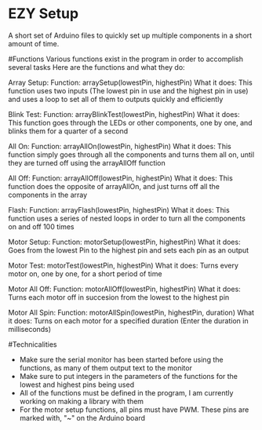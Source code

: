 # EZY Setup  
A short set of Arduino files to quickly set up multiple components in a short amount of time.


#Functions
Various functions exist in the program in order to accomplish several tasks
Here are the functions and what they do:

Array Setup:
Function: arraySetup(lowestPin, highestPin)
What it does: This function uses two inputs (The lowest pin in use and the highest pin in use) and uses a loop to set all of them to outputs quickly and efficiently
  
Blink Test:
Function: arrayBlinkTest(lowestPin, highestPin)
What it does: This function goes through the LEDs or other components, one by one, and blinks them for a quarter of a second
  
All On:
Function: arrayAllOn(lowestPin, highestPin)
What it does: This function simply goes through all the components and turns them all on, until they are turned off using the arrayAllOff function 
  
All Off:
Function: arrayAllOff(lowestPin, highestPin)
What it does: This function does the opposite of arrayAllOn, and just turns off all the components in the array
  
Flash:
Function: arrayFlash(lowestPin, highestPin)
What it does: This function uses a series of nested loops in order to turn all the components on and off 100 times

Motor Setup:
Function: motorSetup(lowestPin, highestPin)
What it does: Goes from the lowest Pin to the highest pin and sets each pin as an output

Motor Test:
motorTest(lowestPin, highestPin)
What it does: Turns every motor on, one by one, for a short period of time

Motor All Off:
Function: motorAllOff(lowestPin, highestPin)
What it does: Turns each motor off in succesion from the lowest to the highest pin 

Motor All Spin:
Function: motorAllSpin(lowestPin, highestPin, duration)
What it does: Turns on each motor for a specified duration (Enter the duration in milliseconds)

#Technicalities 
- Make sure the serial monitor has been started before using the functions, as many of them output text to the monitor
- Make sure to put integers in the parameters of the functions for the lowest and highest pins being used
- All of the functions must be defined in the program, I am currently working on making a library with them 
- For the motor setup functions, all pins must have PWM. These pins are marked with, "~" on the Arduino board
